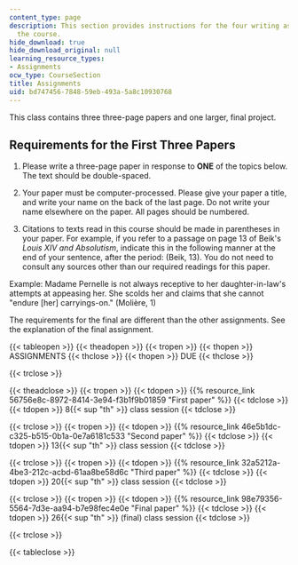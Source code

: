 ```yaml
---
content_type: page
description: This section provides instructions for the four writing assignments of
  the course.
hide_download: true
hide_download_original: null
learning_resource_types:
- Assignments
ocw_type: CourseSection
title: Assignments
uid: bd747456-7848-59eb-493a-5a8c10930768
---
```


This class contains three three-page papers and one larger, final project.

Requirements for the First Three Papers
---------------------------------------

1.  Please write a three-page paper in response to **ONE** of the topics below. The text should be double-spaced.
  
3.  Your paper must be computer-processed. Please give your paper a title, and write your name on the back of the last page. Do not write your name elsewhere on the paper. All pages should be numbered.
  
5.  Citations to texts read in this course should be made in parentheses in your paper. For example, if you refer to a passage on page 13 of Beik's _Louis XIV and Absolutism_, indicate this in the following manner at the end of your sentence, after the period: (Beik, 13). You do not need to consult any sources other than our required readings for this paper.

Example: Madame Pernelle is not always receptive to her daughter-in-law's attempts at appeasing her. She scolds her and claims that she cannot "endure \[her\] carryings-on." (Molière, 1)

The requirements for the final are different than the other assignments. See the explanation of the final assignment.

{{< tableopen >}}
{{< theadopen >}}
{{< tropen >}}
{{< thopen >}}
ASSIGNMENTS
{{< thclose >}}
{{< thopen >}}
DUE
{{< thclose >}}

{{< trclose >}}

{{< theadclose >}}
{{< tropen >}}
{{< tdopen >}}
{{% resource_link 56756e8c-8972-8414-3e94-f3b1f9b01859 "First paper" %}}
{{< tdclose >}}
{{< tdopen >}}
8{{< sup "th" >}} class session
{{< tdclose >}}

{{< trclose >}}
{{< tropen >}}
{{< tdopen >}}
{{% resource_link 46e5b1dc-c325-b515-0b1a-0e7a6181c533 "Second paper" %}}
{{< tdclose >}}
{{< tdopen >}}
13{{< sup "th" >}} class session
{{< tdclose >}}

{{< trclose >}}
{{< tropen >}}
{{< tdopen >}}
{{% resource_link 32a5212a-4be3-212c-acbd-61aa8be58d6c "Third paper" %}}
{{< tdclose >}}
{{< tdopen >}}
20{{< sup "th" >}} class session
{{< tdclose >}}

{{< trclose >}}
{{< tropen >}}
{{< tdopen >}}
{{% resource_link 98e79356-5564-7d3e-aa94-b7e98fec4e0e "Final paper" %}}
{{< tdclose >}}
{{< tdopen >}}
26{{< sup "th" >}} (final) class session
{{< tdclose >}}

{{< trclose >}}

{{< tableclose >}}